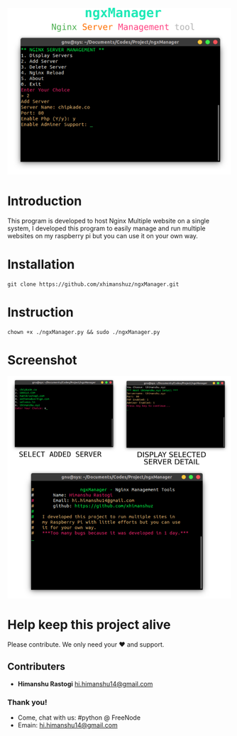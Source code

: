 ![alt text](https://github.com/xhimanshuz/ngxManager/blob/master/data/header.png)
# Introduction
This program is developed to host Nginx Multiple website on a single system, I developed this program to easily manage and run multiple websites on my raspberry pi but you can use it on your own way.

# Installation
```shell
git clone https://github.com/xhimanshuz/ngxManager.git
```

# Instruction
```shell
chown +x ./ngxManager.py && sudo ./ngxManager.py 
```
# Screenshot
![alt text](https://github.com/xhimanshuz/ngxManager/blob/master/data/img2.svg.png)

# Help keep this project alive
Please contribute. We only need your ♥ and support.

## Contributers
- __Himanshu Rastogi__ <hi.himanshu14@gmail.com>

### Thank you!
- Come, chat with us: #python @ FreeNode
- Emain: hi.himanshu14@gmail.com